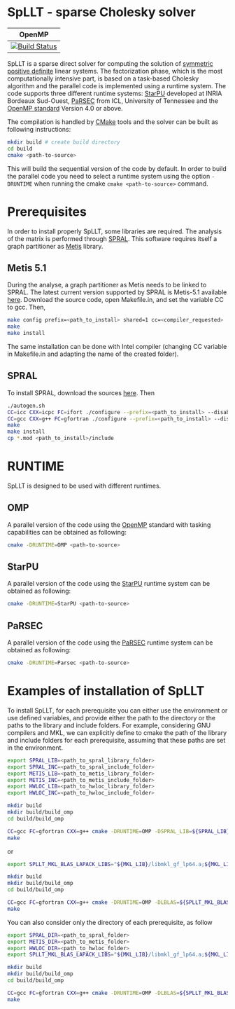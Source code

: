 # SpLLT - sparse Cholesky solver

|OpenMP|
|------|
|[![Build Status](https://travis-ci.com/NLAFET/SpLLT.svg?token=UwhpFb953M8N7PyHRDWG&branch=master)](https://travis-ci.com/NLAFET/SpLLT)|

SpLLT is a sparse direct solver for computing the solution of
[symmetric positive
definite](https://en.wikipedia.org/wiki/Positive-definite_matrix)
linear systems. The factorization phase, which is the most
computationally intensive part, is based on a task-based Cholesky
algorithm and the parallel code is implemented using a runtime
system. The code supports three different runtime systems:
[StarPU](http://starpu.gforge.inria.fr/) developed at INRIA Bordeaux
Sud-Ouest, [PaRSEC](https://bitbucket.org/icldistcomp/parsec) from
ICL, University of Tennessee and the [OpenMP
standard](http://openmp.org/) Version 4.0 or above.

The compilation is handled by [CMake](https://cmake.org/) tools and
the solver can be built as following instructions:

```bash
mkdir build # create build directory
cd build
cmake <path-to-source>
```

This will build the sequential version of the code by default. In
order to build the parallel code you need to select a runtime system
using the option `-DRUNTIME` when running the cmake `cmake
<path-to-source>` command.

# Prerequisites

In order to install properly SpLLT, some libraries are required.
The analysis of the matrix is performed through
[SPRAL](http://www.numerical.rl.ac.uk/spral/).
This software requires itself a graph partitioner as
[Metis](http://glaros.dtc.umn.edu/gkhome/) library.

## Metis 5.1

During the analyse, a graph partitioner as Metis needs to be linked to SPRAL.
The latest current version supported by SPRAL is Metis-5.1 available 
[here](http://glaros.dtc.umn.edu/gkhome/metis/metis/download).
Download the source code, open Makefile.in, and set the variable CC to gcc.
Then,

```bash
make config prefix=<path_to_install> shared=1 cc=<compiler_requested>
make
make install
```

The same installation can be done with Intel compiler (changing CC variable in 
Makefile.in and adapting the name of the created folder).

## SPRAL

To install SPRAL, download the sources [here](https://github.com/ralna/spral).
Then

```bash
./autogen.sh
CC=icc CXX=icpc FC=ifort ./configure --prefix=<path_to_install> --disable-openmp --disable-gpu --with-blas="-L$MKL_LIB -lmkl_intel_lp64 -lmkl_core -lmkl_intel_thread -liomp5 -lm" --with-lapack="-L$MKL_LIB -lmkl_intel_lp64 -lmkl_core -lmkl_intel_thread -liomp5 -lm" --with-metis="-L$METIS_LIB -lmetis"
CC=gcc CXX=g++ FC=gfortran ./configure --prefix=<path_to_install> --disable-openmp --disable-gpu --with-blas="-L$MKL_LIB -lmkl_gf_lp64 -lmkl_core -lmkl_gnu_thread -lgomp -lm" --with-lapack="-L$MKL_LIB -lmkl_gf_lp64 -lmkl_core -lmkl_gnu_thread -lgomp -lm" --with-metis="-L$METIS_LIB -lmetis"
make
make install
cp *.mod <path_to_install>/include
```

# RUNTIME

SpLLT is designed to be used with different runtimes.

## OMP

A parallel version of the code using the [OpenMP](https://openmp.org/)
standard with tasking capabilities can be obtained as following:

```bash
cmake -DRUNTIME=OMP <path-to-source>

```

## StarPU

A parallel version of the code using the
[StarPU](http://starpu.gforge.inria.fr/) runtime system can be
obtained as following:

```bash
cmake -DRUNTIME=StarPU <path-to-source>

```

## PaRSEC

A parallel version of the code using the
[PaRSEC](https://bitbucket.org/icldistcomp/parsec) runtime system can
be obtained as following:

```bash
cmake -DRUNTIME=Parsec <path-to-source>

```

# Examples of installation of SpLLT

To install SpLLT, for each prerequisite you can either use the environment or 
use defined variables, and provide either the path to the directory or the paths
to the library and include folders.
For example, considering GNU compilers and MKL, we can explicitly define to 
cmake the path of the library and include folders for each prerequisite, 
assuming that these paths are set in the environment.

```bash
export SPRAL_LIB=<path_to_spral_library_folder>
export SPRAL_INC=<path_to_spral_include_folder>
export METIS_LIB=<path_to_metis_library_folder>
export METIS_INC=<path_to_metis_include_folder>
export HWLOC_LIB=<path_to_hwloc_library_folder>
export HWLOC_INC=<path_to_hwloc_include_folder>

mkdir build
mkdir build/build_omp
cd build/build_omp

CC=gcc FC=gfortran CXX=g++ cmake -DRUNTIME=OMP -DSPRAL_LIB=${SPRAL_LIB} -DSPRAL_INC=${SPRAL_INC} -DMETIS_LIB=${METIS_LIB} -DMETIS_INC=${METIS_INC} -DHWLOC_LIB=${HWLOC_LIB} -DHWLOC_INC=${HWLOC_INC} -DLBLAS="${MKL_LIB}/libmkl_gf_lp64.a;${MKL_LIB}/libmkl_sequential.a;${MKL_LIB}/libmkl_core.a" -DLLAPACK="${MKL_LIB}/libmkl_gf_lp64.a;${MKL_LIB}/libmkl_sequential.a;${MKL_LIB}/libmkl_core.a" ../..
make
```
or
```bash
export SPLLT_MKL_BLAS_LAPACK_LIBS="${MKL_LIB}/libmkl_gf_lp64.a;${MKL_LIB}/libmkl_sequential.a;${MKL_LIB}/libmkl_core.a"

mkdir build
mkdir build/build_omp
cd build/build_omp

CC=gcc FC=gfortran CXX=g++ cmake -DRUNTIME=OMP -DLBLAS=${SPLLT_MKL_BLAS_LAPACK_LIBS} -DLLAPACK=${SPLLT_MKL_BLAS_LAPACK_LIBS} ../..
make
```
You can also consider only the directory of each prerequisite, as follow
```bash
export SPRAL_DIR=<path_to_spral_folder>
export METIS_DIR=<path_to_metis_folder>
export HWLOC_DIR=<path_to_hwloc_folder>
export SPLLT_MKL_BLAS_LAPACK_LIBS="${MKL_LIB}/libmkl_gf_lp64.a;${MKL_LIB}/libmkl_sequential.a;${MKL_LIB}/libmkl_core.a"

mkdir build
mkdir build/build_omp
cd build/build_omp

CC=gcc FC=gfortran CXX=g++ cmake -DRUNTIME=OMP -DLBLAS=${SPLLT_MKL_BLAS_LAPACK_LIBS} -DLLAPACK=${SPLLT_MKL_BLAS_LAPACK_LIBS} ../..
make
```

